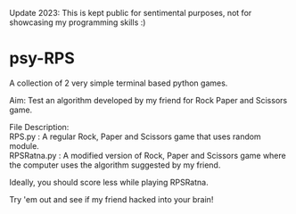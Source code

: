 Update 2023: This is kept public for sentimental purposes, not for showcasing my programming skills :)

# psy-RPS
A collection of 2 very simple terminal based python games. 

Aim: Test an algorithm developed by my friend for Rock Paper and Scissors game. 

File Description:  
RPS.py      : A regular Rock, Paper and Scissors game that uses random module.  
RPSRatna.py : A modified version of Rock, Paper and Scissors game where the computer uses the algorithm suggested by my friend.

Ideally, you should score less while playing RPSRatna.

Try 'em out and see if my friend hacked into your brain!

